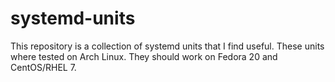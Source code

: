 systemd-units
=============

This repository is a collection of systemd units that I find useful.  These units where tested on Arch Linux.  They should work on Fedora 20 and CentOS/RHEL 7.
